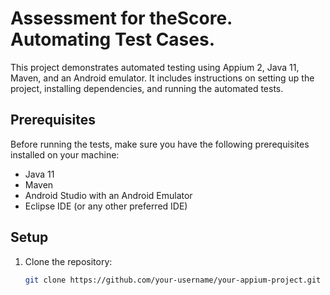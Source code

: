 # Assessment for theScore. Automating Test Cases.

This project demonstrates automated testing using Appium 2, Java 11, Maven, and an Android emulator. It includes instructions on setting up the project, installing dependencies, and running the automated tests.

## Prerequisites

Before running the tests, make sure you have the following prerequisites installed on your machine:

- Java 11
- Maven
- Android Studio with an Android Emulator
- Eclipse IDE (or any other preferred IDE)


## Setup

1. Clone the repository:

   ```bash
   git clone https://github.com/your-username/your-appium-project.git




